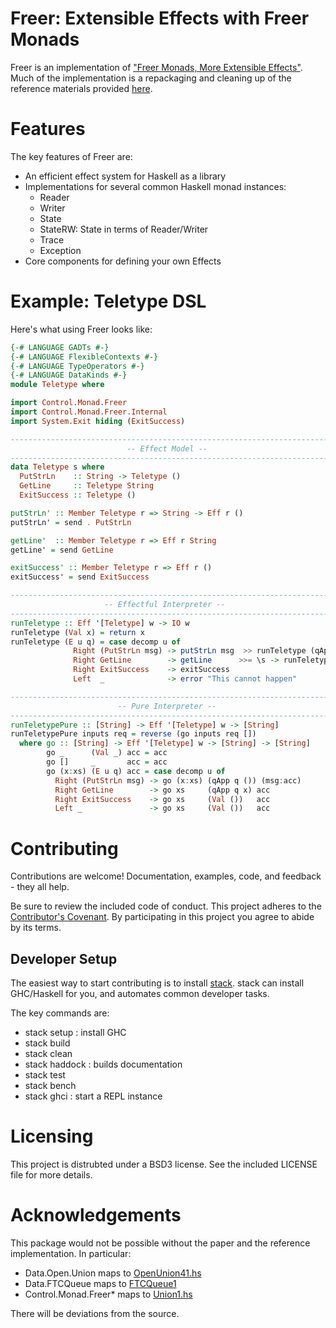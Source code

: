 # Freer: Extensible Effects with Freer Monads

Freer is an implementation of
["Freer Monads, More Extensible Effects"](http://okmij.org/ftp/Haskell/extensible/more.pdf). Much
of the implementation is a repackaging and cleaning up of the
reference materials provided
[here](http://okmij.org/ftp/Haskell/extensible/).

# Features

The key features of Freer are:

* An efficient effect system for Haskell as a library
* Implementations for several common Haskell monad instances:
  * Reader
  * Writer
  * State
  * StateRW: State in terms of Reader/Writer
  * Trace
  * Exception
* Core components for defining your own Effects

# Example: Teletype DSL

Here's what using Freer looks like:

```haskell
{-# LANGUAGE GADTs #-}
{-# LANGUAGE FlexibleContexts #-}
{-# LANGUAGE TypeOperators #-}
{-# LANGUAGE DataKinds #-}
module Teletype where

import Control.Monad.Freer
import Control.Monad.Freer.Internal
import System.Exit hiding (ExitSuccess)

--------------------------------------------------------------------------------
                          -- Effect Model --
--------------------------------------------------------------------------------
data Teletype s where
  PutStrLn    :: String -> Teletype ()
  GetLine     :: Teletype String
  ExitSuccess :: Teletype ()

putStrLn' :: Member Teletype r => String -> Eff r ()
putStrLn' = send . PutStrLn

getLine'  :: Member Teletype r => Eff r String
getLine' = send GetLine

exitSuccess' :: Member Teletype r => Eff r ()
exitSuccess' = send ExitSuccess

--------------------------------------------------------------------------------
                     -- Effectful Interpreter --
--------------------------------------------------------------------------------
runTeletype :: Eff '[Teletype] w -> IO w
runTeletype (Val x) = return x
runTeletype (E u q) = case decomp u of
              Right (PutStrLn msg) -> putStrLn msg  >> runTeletype (qApp q ())
              Right GetLine        -> getLine      >>= \s -> runTeletype (qApp q s)
              Right ExitSuccess    -> exitSuccess
              Left  _              -> error "This cannot happen"

--------------------------------------------------------------------------------
                        -- Pure Interpreter --
--------------------------------------------------------------------------------
runTeletypePure :: [String] -> Eff '[Teletype] w -> [String]
runTeletypePure inputs req = reverse (go inputs req [])
  where go :: [String] -> Eff '[Teletype] w -> [String] -> [String]
        go _      (Val _) acc = acc
        go []     _       acc = acc
        go (x:xs) (E u q) acc = case decomp u of
          Right (PutStrLn msg) -> go (x:xs) (qApp q ()) (msg:acc)
          Right GetLine        -> go xs     (qApp q x) acc
          Right ExitSuccess    -> go xs     (Val ())   acc
          Left _               -> go xs     (Val ())   acc
```

# Contributing

Contributions are welcome! Documentation, examples, code, and
feedback - they all help.

Be sure to review the included code of conduct. This project adheres
to the [Contributor's Covenant](http://contributor-covenant.org/). By
participating in this project you agree to abide by its terms.

## Developer Setup

The easiest way to start contributing is to install
[stack](https://github.com/commercialhaskell/stack). stack can install
GHC/Haskell for you, and automates common developer tasks.

The key commands are:

* stack setup : install GHC
* stack build
* stack clean
* stack haddock : builds documentation
* stack test
* stack bench
* stack ghci : start a REPL instance

# Licensing

This project is distrubted under a BSD3 license. See the included
LICENSE file for more details.

# Acknowledgements

This package would not be possible without the paper and the reference
implementation. In particular:

* Data.Open.Union maps to [OpenUnion41.hs](http://okmij.org/ftp/Haskell/extensible/OpenUnion41.hs)
* Data.FTCQueue maps to [FTCQueue1](http://okmij.org/ftp/Haskell/extensible/FTCQueue1.hs)
* Control.Monad.Freer* maps to [Union1.hs](http://okmij.org/ftp/Haskell/extensible/Eff1.hs)

There will be deviations from the source.
